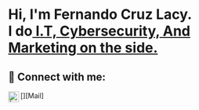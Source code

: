 <h1>Hi, I'm Fernando Cruz Lacy. <br/> I do<a href="https://github.com/fernycl"> I.T, Cybersecurity, And Marketing on the side.</a></h1>



<h2> 🤳 Connect with me:</h2>

[<img align="left" alt="| e-Mail" width="22px" src="fernando.lacy@outlooklcom" />][Mail]
